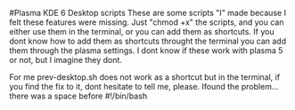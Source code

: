 #Plasma KDE 6 Desktop scripts
These are some scripts "I" made because I felt these features were missing.
Just "chmod +x" the scripts, and you can either use them in the terminal, or you can add them as shortcuts.
If you dont know how to add them as shortcuts throught the terminal you can add them through the plasma settings.
I dont know if these work with plasma 5 or not, but I imagine they dont.

For me prev-desktop.sh does not work as a shortcut but in the terminal, if you find the fix to it, dont hesitate to tell me, please.
Ifound the problem... there was a space before #!/bin/bash

